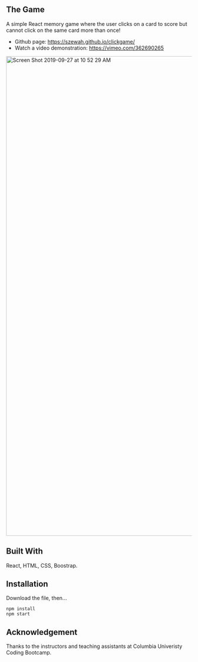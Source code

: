 ## The Game
A simple React memory game where the user clicks on a card to score but cannot click
on the same card more than once!


- Github page: https://szewah.github.io/clickgame/
- Watch a video demonstration: https://vimeo.com/362690265

<img width="1302" alt="Screen Shot 2019-09-27 at 10 52 29 AM" src="https://user-images.githubusercontent.com/32065713/65779008-ed662280-e114-11e9-9515-b0862a95b0b6.png">


## Built With
React, HTML, CSS, Boostrap.

## Installation
Download the file, then...

```
npm install
npm start
```

## Acknowledgement
Thanks to the instructors and teaching assistants at Columbia Univeristy Coding Bootcamp.

